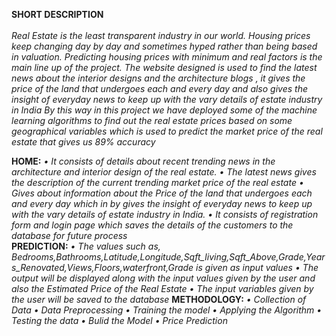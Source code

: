 <b>SHORT DESCRIPTION</b>
<br>
<br>
<i>Real Estate is the least transparent industry in our world. Housing prices keep changing day by day and sometimes hyped rather than being based in valuation. Predicting housing prices with minimum and real factors is the main line up of the project. The website designed is used to find the latest news about the interior designs and the architecture blogs , it  gives the price of the land that undergoes each and every day and also gives the insight of everyday news to keep up with the vary details of estate industry in India
By this way in this project we have deployed some of the machine learning algorithms to find out the real estate prices based on some geographical variables which is used to predict the market price of the real estate that gives us 89% accuracy 
</i>

<b>HOME:</b>
<i>•	It consists of details about recent trending news in the architecture and interior design of the real estate. 
•	The latest news gives the description of the current trending market price of the real estate
•	Gives about information about the Price of the land that undergoes each and every day which in by gives the insight of everyday news to keep up with the vary details of estate industry in India.
•	It consists of registration form and login page which saves the details of the customers to the database for future process</i>
<br>
<b>PREDICTION:</b>
<i>•	The values such as,
Bedrooms,Bathrooms,Latitude,Longitude,Sqft_living,Sqft_Above,Grade,Years_Renovated,Views,Floors,waterfront,Grade is given as input values
•	The output will be displayed along with the input values given by the user and also the Estimated Price of the Real Estate
•	The input variables given by the user will be saved to the database</i>
</b>
<b>METHODOLOGY:</b>
<i>•	Collection of Data
•	Data Preprocessing
•	Training the model
•	Applying the Algorithm
•	Testing the data
•	Bulid the Model
•	Price Prediction
</i>
